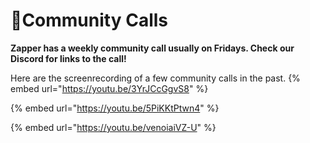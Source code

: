# 📢Community Calls

**Zapper has a weekly community call usually on Fridays. Check our Discord for links to the call!**

Here are the screenrecording of a few community calls in the past.
{% embed url="https://youtu.be/3YrJCcGgvS8" %}

{% embed url="https://youtu.be/5PiKKtPtwn4" %}

{% embed url="https://youtu.be/venoiaiVZ-U" %}







